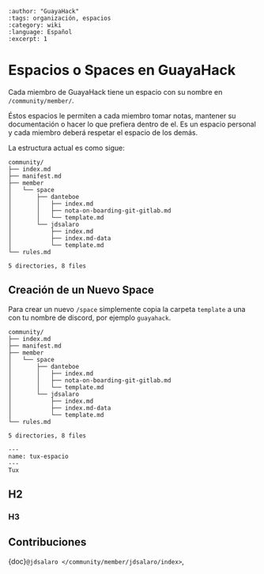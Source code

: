 ```{post} 2023-06-30
:author: "GuayaHack"
:tags: organización, espacios
:category: wiki
:language: Español
:excerpt: 1
```

# Espacios o Spaces en GuayaHack

Cada miembro de GuayaHack tiene un espacio con su nombre en `/community/member/`. 

Éstos espacios le permiten a cada miembro tomar notas, mantener su documentación o hacer lo que prefiera dentro de el. Es un espacio personal y cada miembro deberá respetar el espacio de los demás.

La estructura actual es como sigue:

```console
community/
├── index.md
├── manifest.md
├── member
│   └── space
│       ├── danteboe
│       │   ├── index.md
│       │   ├── nota-on-boarding-git-gitlab.md
│       │   └── template.md
│       └── jdsalaro
│           ├── index.md
│           ├── index.md-data
│           └── template.md
└── rules.md

5 directories, 8 files
```

## Creación de un Nuevo Space

Para crear un nuevo `/space` simplemente copia la carpeta `template` a una con tu nombre de discord, por ejemplo `guayahack`.

```console
community/
├── index.md
├── manifest.md
├── member
│   └── space
│       ├── danteboe
│       │   ├── index.md
│       │   ├── nota-on-boarding-git-gitlab.md
│       │   └── template.md
│       └── jdsalaro
│           ├── index.md
│           ├── index.md-data
│           └── template.md
└── rules.md

5 directories, 8 files
```


```{figure} template.md-data/tux.png
---
name: tux-espacio
---
Tux
```



## H2

### H3

## Contribuciones 

{doc}`@jdsalaro </community/member/jdsalaro/index>`,

